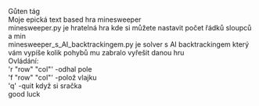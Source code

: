Gůten tág\
Moje epická text based hra minesweeper\
minesweeper.py je hratelná hra kde si můžete nastavit počet řádků sloupců a min\
minesweeper_s_AI_backtrackingem.py je solver s AI backtrackingem který vám vypíše kolik pohybů mu zabralo vyřešit danou hru\
Ovládání:\
'r "row" "col"' -odhal pole\
'f "row" "col"' -polož vlajku\
'q'             -quit když si sračka\
good luck
